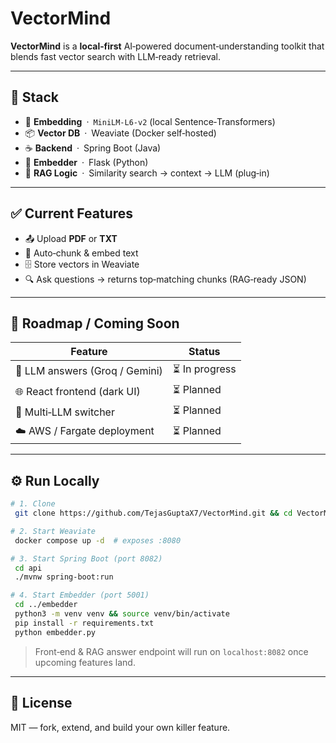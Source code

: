 # VectorMind

**VectorMind** is a **local‑first** AI‑powered document‑understanding toolkit that blends fast vector search with LLM‑ready retrieval.

---

## 🔧 Stack

* 🧠 **Embedding** · `MiniLM‑L6‑v2` (local Sentence‑Transformers)
* 📦 **Vector DB** · Weaviate (Docker self‑hosted)
* ☕ **Backend** · Spring Boot (Java)
* 🐍 **Embedder** · Flask (Python)
* 🔎 **RAG Logic** · Similarity search → context → LLM (plug‑in)

---

## ✅ Current Features

* 📤 Upload **PDF** or **TXT**
* 📑 Auto‑chunk & embed text
* 🗄 Store vectors in Weaviate
* 🔍 Ask questions → returns top‑matching chunks (RAG‑ready JSON)

---

## 🚧 Roadmap / Coming Soon

| Feature                        | Status        |
| ------------------------------ | ------------- |
| 💬 LLM answers (Groq / Gemini) | ⏳ In progress |
| 🌐 React frontend (dark UI)    | ⏳ Planned     |
| 🔄 Multi‑LLM switcher          | ⏳ Planned     |
| ☁️ AWS / Fargate deployment    | ⏳ Planned     |

---

## ⚙️ Run Locally

```bash
# 1. Clone
 git clone https://github.com/TejasGuptaX7/VectorMind.git && cd VectorMind

# 2. Start Weaviate
 docker compose up -d  # exposes :8080

# 3. Start Spring Boot (port 8082)
 cd api
 ./mvnw spring-boot:run

# 4. Start Embedder (port 5001)
 cd ../embedder
 python3 -m venv venv && source venv/bin/activate
 pip install -r requirements.txt
 python embedder.py
```

> Front‑end & RAG answer endpoint will run on `localhost:8082` once upcoming features land.

---

## 📝 License

MIT — fork, extend, and build your own killer feature.

